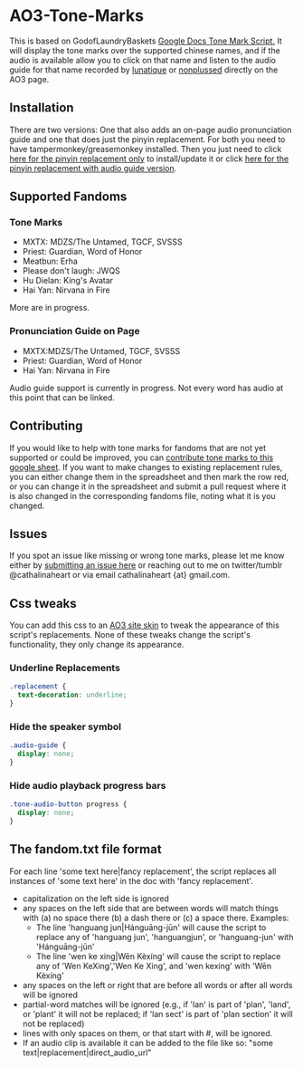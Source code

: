 # AO3-Tone-Marks
This is based on GodofLaundryBaskets <a href="https://godoflaundrybaskets.dreamwidth.org/3315.html">Google Docs Tone Mark Script.</a> It will display the tone marks over the supported chinese names, and if the audio is available allow you to click on that name and listen to the audio guide for that name recorded by <a href="https://lunatique.dreamwidth.org/221218.html">lunatique</a> or <a href="https://archiveofourown.org/users/nonplussed/profile">nonplussed</a> directly on the AO3 page.

## Installation
There are two versions: One that also adds an on-page audio pronunciation guide and one that does just the pinyin replacement.
For both you need to have tampermonkey/greasemonkey installed.  Then you just need to click <a href="https://github.com/Cathalinaheart/AO3-Tone-Marks/raw/main/Tone_Marks.pub.user.js">here for the pinyin replacement only</a> to install/update it or click <a href="https://github.com/Cathalinaheart/AO3-Tone-Marks/raw/main/Tone_Marks_withAudio.pub.user.js"> here for the pinyin replacement with audio guide version</a>.

## Supported Fandoms
### Tone Marks
- MXTX: MDZS/The Untamed, TGCF, SVSSS
- Priest: Guardian,  Word of Honor
- Meatbun: Erha
- Please don't laugh: JWQS
- Hu Dielan: King's Avatar
- Hai Yan: Nirvana in Fire

More are in progress.

### Pronunciation Guide on Page
- MXTX:MDZS/The Untamed, TGCF, SVSSS
- Priest: Guardian, Word of Honor
- Hai Yan: Nirvana in Fire

Audio guide support is currently in progress. Not every word has audio at this point that can be linked.

## Contributing
If you would like to help with tone marks for fandoms that are not yet supported or could be improved, you can <a href="https://docs.google.com/spreadsheets/d/1cfmiVdMwXTU4EgG45kow9MKWMOSwmiShX5iO50bmwmU/edit?usp=sharing">contribute tone marks to this google sheet</a>. If you want to make changes to existing replacement rules, you can either change them in the spreadsheet and then mark the row red, or you can change it in the spreadsheet and submit a pull request where it is also changed in the corresponding fandoms file, noting what it is you changed.

## Issues
If you spot an issue like missing or wrong tone marks, please let me know either by [submitting an issue here](https://github.com/Cathalinaheart/AO3-Tone-Marks/issues) or reaching out to me on twitter/tumblr @cathalinaheart or via email cathalinaheart {at} gmail.com.

## Css tweaks

You can add this css to an [AO3 site skin](https://archiveofourown.org/faq/skins-and-archive-interface) to tweak the appearance of this script's replacements. None of these tweaks change the script's functionality, they only change its appearance.

### Underline Replacements
```css
.replacement {
  text-decoration: underline;
}
```

###  Hide the speaker symbol
```css
.audio-guide {
  display: none;
}
```

### Hide audio playback progress bars
```css
.tone-audio-button progress {
  display: none;
}
```

## The fandom.txt file format
For each line 'some text here|fancy replacement', the script replaces all
instances of 'some text here' in the doc with 'fancy replacement'.

 * capitalization on the left side is ignored
 * any spaces on the left side that are between words will match things
 with (a) no space there (b) a dash there or (c) a space there. Examples:
   - The line 'hanguang jun|Hánguāng-jūn' will cause the script to replace
     any of 'hanguang jun', 'hanguangjun', or 'hanguang-jun' with 
     'Hánguāng-jūn'
   - The line 'wen ke xing|Wēn Kèxíng' will cause the script to replace 
     any of 'Wen KeXing','Wen Ke Xing', and 'wen kexing' with 'Wēn Kèxíng'
 * any spaces on the left or right that are before all words or after all
 words will be ignored
 * partial-word matches will be ignored (e.g., if 'lan' is part of 'plan',
 'land', or 'plant' it will not be replaced; if 'lan sect' is part of 'plan
 section' it will not be replaced)
 * lines with only spaces on them, or that start with #, will be ignored.
 * If an audio clip is available it can be added to the file like so: "some text|replacement|direct_audio_url"

